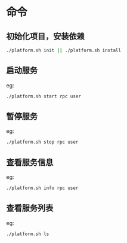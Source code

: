 # 命令

## 初始化项目，安装依赖
```zsh
./platform.sh init || ./platform.sh install
```

## 启动服务
eg:
```zsh
./platform.sh start rpc user
```

## 暂停服务
eg:
```zsh
./platform.sh stop rpc user
```

## 查看服务信息
eg:
```zsh
./platform.sh info rpc user
```

## 查看服务列表
eg:
```zsh
./platform.sh ls
```